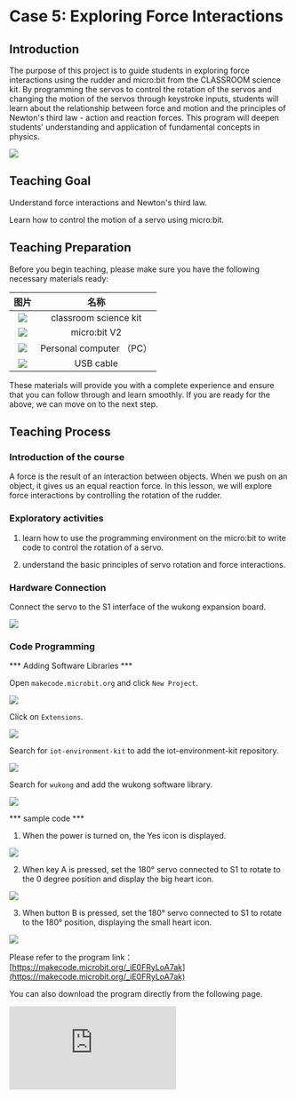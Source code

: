 ﻿---
sidebar_position: 5
sidebar_label: Case 5:Exploring force interactions
---

# Case 5: Exploring Force Interactions

## Introduction

The purpose of this project is to guide students in exploring force interactions using the rudder and micro:bit from the CLASSROOM science kit. By programming the servos to control the rotation of the servos and changing the motion of the servos through keystroke inputs, students will learn about the relationship between force and motion and the principles of Newton's third law - action and reaction forces. This program will deepen students' understanding and application of fundamental concepts in physics.

![](https://wiki-media-ef.oss-cn-hongkong.aliyuncs.com/docs/microbit/interesting-case/classroom-science-pack/cases-libraries/images/classroom-science-pack-case-05-01.png)

## Teaching Goal

Understand force interactions and Newton's third law.

Learn how to control the motion of a servo using micro:bit.


## Teaching Preparation

Before you begin teaching, please make sure you have the following necessary materials ready:

| 图片 | 名称 |
| :-: | :-: |
| ![](https://wiki-media-ef.oss-cn-hongkong.aliyuncs.com/docs/microbit/interesting-case/classroom-science-pack/cases-libraries/images/classroom-science-pack-case-01-02.png) | classroom science kit |
| ![](https://wiki-media-ef.oss-cn-hongkong.aliyuncs.com/docs/microbit/interesting-case/microbit-smart-climate-kit/cases-libraries/images/microbit-smart-climate-kit-case-01-03.png) | micro:bit V2 |
| ![](https://wiki-media-ef.oss-cn-hongkong.aliyuncs.com/docs/microbit/interesting-case/microbit-smart-climate-kit/cases-libraries/images/microbit-smart-climate-kit-case-01-04.png) | Personal computer （PC） |
| ![](https://wiki-media-ef.oss-cn-hongkong.aliyuncs.com/docs/microbit/interesting-case/microbit-smart-climate-kit/cases-libraries/images/microbit-smart-climate-kit-case-01-05.png) | USB cable |

These materials will provide you with a complete experience and ensure that you can follow through and learn smoothly. If you are ready for the above, we can move on to the next step.

## Teaching Process

### Introduction of the course

A force is the result of an interaction between objects. When we push on an object, it gives us an equal reaction force. In this lesson, we will explore force interactions by controlling the rotation of the rudder.

### Exploratory activities

1. learn how to use the programming environment on the micro:bit to write code to control the rotation of a servo.

2. understand the basic principles of servo rotation and force interactions.


### Hardware Connection

Connect the servo to the S1 interface of the wukong expansion board.

![](https://wiki-media-ef.oss-cn-hongkong.aliyuncs.com/docs/microbit/interesting-case/classroom-science-pack/cases-libraries/images/classroom-science-pack-case-05-06.png)

### Code Programming

*** Adding Software Libraries ***

Open ``makecode.microbit.org`` and click ``New Project``.

![](https://wiki-media-ef.oss-cn-hongkong.aliyuncs.com/docs/microbit/interesting-case/classroom-science-pack/images/classroom-science-pack-add-extensions-01.png)

Click on ``Extensions``.

![](https://wiki-media-ef.oss-cn-hongkong.aliyuncs.com/docs/microbit/interesting-case/classroom-science-pack/images/classroom-science-pack-add-extensions-02.png)

Search for ``iot-environment-kit`` to add the iot-environment-kit repository.

![](https://wiki-media-ef.oss-cn-hongkong.aliyuncs.com/docs/microbit/interesting-case/classroom-science-pack/images/classroom-science-pack-add-extensions-03.png)

Search for ``wukong`` and add the wukong software library.

![](https://wiki-media-ef.oss-cn-hongkong.aliyuncs.com/docs/microbit/interesting-case/classroom-science-pack/images/classroom-science-pack-add-extensions-04.png)

*** sample code ***

1. When the power is turned on, the Yes icon is displayed.

![](https://wiki-media-ef.oss-cn-hongkong.aliyuncs.com/docs/microbit/interesting-case/classroom-science-pack/cases-libraries/images/classroom-science-pack-case-05-09.png)

2. When key A is pressed, set the 180° servo connected to S1 to rotate to the 0 degree position and display the big heart icon.

![](https://wiki-media-ef.oss-cn-hongkong.aliyuncs.com/docs/microbit/interesting-case/classroom-science-pack/cases-libraries/images/classroom-science-pack-case-05-10.png)

3. When button B is pressed, set the 180° servo connected to S1 to rotate to the 180° position, displaying the small heart icon.

![](https://wiki-media-ef.oss-cn-hongkong.aliyuncs.com/docs/microbit/interesting-case/classroom-science-pack/cases-libraries/images/classroom-science-pack-case-05-11.png)


Please refer to the program link：[https://makecode.microbit.org/_iE0FRyLoA7ak](https://makecode.microbit.org/_iE0FRyLoA7ak)

You can also download the program directly from the following page.

<div
    style={{
        position: 'relative',
        paddingBottom: '60%',
        overflow: 'hidden',
    }}
>
    <iframe
        src="https://makecode.microbit.org/_iE0FRyLoA7ak"
        frameborder="0"
        sandbox="allow-popups allow-forms allow-scripts allow-same-origin"
        style={{
            position: 'absolute',
            width: '100%',
            height: '100%',
        }}
    />
</div>
*** Download the program ***

Use the USB cable to connect the PC to the micro:bit V2.

![](https://wiki-media-ef.oss-cn-hongkong.aliyuncs.com/docs/microbit/interesting-case/microbit-smart-climate-kit/cases-libraries/images/connect-microbit.gif)

After a successful connection, a disk drive named `MICROBIT` is recognized on the computer.

![](https://wiki-media-ef.oss-cn-hongkong.aliyuncs.com/docs/microbit/interesting-case/microbit-smart-climate-kit/cases-libraries/images/microbit-drive.png)

Click![](https://wiki-media-ef.oss-cn-hongkong.aliyuncs.com/docs/microbit/interesting-case/microbit-smart-climate-kit/cases-libraries/images/download-01.png)，choose`Connect Device`。

![](https://wiki-media-ef.oss-cn-hongkong.aliyuncs.com/docs/microbit/interesting-case/microbit-smart-climate-kit/cases-libraries/images/download-02.png)

Click![](https://wiki-media-ef.oss-cn-hongkong.aliyuncs.com/docs/microbit/interesting-case/microbit-smart-climate-kit/cases-libraries/images/download-03.png)。

![](https://wiki-media-ef.oss-cn-hongkong.aliyuncs.com/docs/microbit/interesting-case/microbit-smart-climate-kit/cases-libraries/images/download-04.png)

Click![](https://wiki-media-ef.oss-cn-hongkong.aliyuncs.com/docs/microbit/interesting-case/microbit-smart-climate-kit/cases-libraries/images/download-05.png)。

![](https://wiki-media-ef.oss-cn-hongkong.aliyuncs.com/docs/microbit/interesting-case/microbit-smart-climate-kit/cases-libraries/images/download-06.png)

Select `BBC micro:bit CMSIS-DAP` in the pop-up window and then select Connect, and at this point, our micro:bit has connected successfully.![](https://wiki-media-ef.oss-cn-hongkong.aliyuncs.com/docs/microbit/interesting-case/microbit-smart-climate-kit/cases-libraries/images/download-07.png)

Click to download the program.

![](https://wiki-media-ef.oss-cn-hongkong.aliyuncs.com/docs/microbit/interesting-case/microbit-smart-climate-kit/cases-libraries/images/download-08.png)

### Teamwork & Presentation

Students are divided into small groups and work together to create and program cases.

Students are encouraged to cooperate, communicate and share their experiences with each other.

Each group will have the opportunity to present the case they have made and demonstrate it to the other groups.

*** Expected results: observing the interaction of forces by controlling the rotation of a servo with the push of a button. ***

（GIF动图）

### Summary and Reflection

Review the course content and remind students what knowledge and skills they have acquired.

Lead students in a discussion about the problems and difficulties they encountered during the production process and how they solved them.

Guide students to think about real-life applications of force interactions, such as rocket launches and rowing boats.

## Expanding Knowledge

**Forces**: A force is an action of an object on an object that can change the state of motion of the object, including the speed and direction of motion.

**Force Interaction**: according to Newton's third law, forces interact, i.e., action and reaction forces always occur in pairs, are equal in magnitude and opposite in direction.

**Types of Forces**: In the experiment of pushing a wooden block, the rudder exerts a pushing force on the block, which is a contact force. There are also non-contact forces such as gravity and magnetism.

**Effects of forces**: forces can have two effects: one is to change the shape of an object and the other is to change the state of motion of an object.

**Relation between force and motion**: force is the cause of changing the state of motion of an object, but the object will remain in its original state of rest or uniform linear motion if it is not subjected to a force, which is the content of Newton's first law.

**Energy Conversion**: a servo converts electrical energy into mechanical energy to propel a wooden block, an example of energy conversion.

**Force Interaction and Everyday Phenomena**: force interaction is not only found in the abstract concepts of physics, it is ubiquitous in our daily lives. For example, when we walk, our feet exert a backward force on the ground, and according to Newton's third law, the ground also gives our feet a force of equal magnitude but in the opposite direction, and this reaction force propels us forward.

